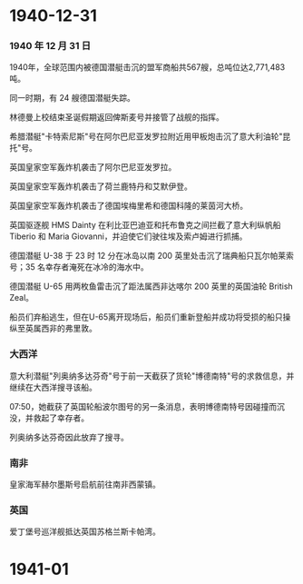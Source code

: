 # 1940-12-31

### 1940 年 12 月 31 日

1940年，全球范围内被德国潜艇击沉的盟军商船共567艘，总吨位达2,771,483吨。

同一时期，有 24 艘德国潜艇失踪。

林德曼上校结束圣诞假期返回俾斯麦号并接管了战舰的指挥。

希腊潜艇"卡特索尼斯"号在阿尔巴尼亚发罗拉附近用甲板炮击沉了意大利油轮"昆托"号。

英国皇家空军轰炸机袭击了阿尔巴尼亚发罗拉。

英国皇家空军轰炸机袭击了荷兰鹿特丹和艾默伊登。

英国皇家空军轰炸机袭击了德国埃梅里希和德国科隆的莱茵河大桥。

英国驱逐舰 HMS Dainty 在利比亚巴迪亚和托布鲁克之间拦截了意大利纵帆船
Tiberio 和 Maria Giovanni，并迫使它们驶往埃及索卢姆进行抓捕。

德国潜艇 U-38 于 23 时 12 分在冰岛以南 200
英里处击沉了瑞典船只瓦尔帕莱索号；35 名幸存者淹死在冰冷的海水中。

德国潜艇 U-65 用两枚鱼雷击沉了距法属西非达喀尔 200 英里的英国油轮
British Zeal。

船员们弃船逃生，但在U-65离开现场后，船员们重新登船并成功将受损的船只操纵至英属西非的弗里敦。

### 大西洋

意大利潜艇"列奥纳多达芬奇"号于前一天截获了货轮"博德南特"号的求救信息，并继续在大西洋搜寻该船。

07:50，她截获了英国轮船波尔图号的另一条消息，表明博德南特号因碰撞而沉没，并救起了幸存者。

列奥纳多达芬奇因此放弃了搜寻。

### 南非

皇家海军赫尔墨斯号启航前往南非西蒙镇。

### 英国

爱丁堡号巡洋舰抵达英国苏格兰斯卡帕湾。

# 1941-01